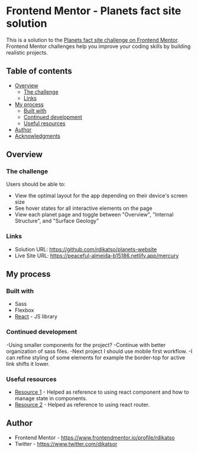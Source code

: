 # Frontend Mentor - Planets fact site solution

This is a solution to the [Planets fact site challenge on Frontend Mentor](https://www.frontendmentor.io/challenges/planets-fact-site-gazqN8w_f). Frontend Mentor challenges help you improve your coding skills by building realistic projects.

## Table of contents

- [Overview](#overview)
  - [The challenge](#the-challenge)
  - [Links](#links)
- [My process](#my-process)
  - [Built with](#built-with)
  - [Continued development](#continued-development)
  - [Useful resources](#useful-resources)
- [Author](#author)
- [Acknowledgments](#acknowledgments)

## Overview

### The challenge

Users should be able to:

- View the optimal layout for the app depending on their device's screen size
- See hover states for all interactive elements on the page
- View each planet page and toggle between "Overview", "Internal Structure", and "Surface Geology"

### Links

- Solution URL: https://github.com/rdikatso/planets-website
- Live Site URL: https://peaceful-almeida-b15186.netlify.app/mercury

## My process

### Built with

- Sass
- Flexbox
- [React](https://reactjs.org/) - JS library

### Continued development

-Using smaller components for the project?
-Continue with better organization of sass files.
-Next project I should use mobile first workflow.
-I can refine styling of some elements for example the border-top for active link shifts it lower.

### Useful resources

- [Resource 1](https://beta.reactjs.org) - Helped as reference to using react component and how to manage state in components.
- [Resource 2](https://reactrouter.com) - Helped as reference to using react router.

## Author

- Frontend Mentor - https://www.frontendmentor.io/profile/rdikatso
- Twitter - https://www.twitter.com/dikatsor
